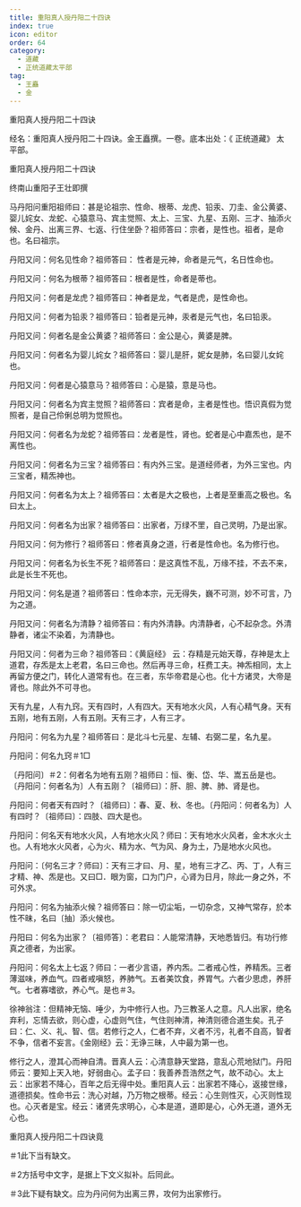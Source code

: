 ```yaml
---
title: 重阳真人授丹阳二十四诀
index: true
icon: editor
order: 64
category:
  - 道藏
  - 正统道藏太平部
tag:
  - 王矗
  - 金
---
```


重阳真人授丹阳二十四诀  

经名：重阳真人授丹阳二十四诀。金王矗撰。一卷。底本出处：《 正统道藏》 太平部。  

重阳真人授丹阳二十四诀  

终南山重阳子王壮即撰  

马丹阳问重阳祖师曰：甚是论祖宗、性命、根蒂、龙虎、铅汞、刀圭、金公黄婆、婴儿姹女、龙蛇、心猿意马、宾主觉照、太上、三宝、九星、五刚、三才、抽添火候、金丹、出离三界、七返、行住坐卧？祖师答曰：宗者，是性也。祖者，是命也。名曰祖宗。  

丹阳又问：何名见性命？祖师答曰： 性者是元神，命者是元气，名日性命也。  

丹阳又问：何名为根蒂？祖师答曰：根者是性，命者是蒂也。  

丹阳又问：何者是龙虎？祖师答曰：神者是龙，气者是虎，是性命也。  

丹阳又问：何者为铅汞？祖师答曰：铅者是元神，汞者是元气也，名曰铅汞。  

丹阳又问：何者名是金公黄婆？祖师答曰：金公是心，黄婆是脾。  

丹阳又问：何者名为婴儿姹女？祖师答曰：婴儿是肝，妮女是肺，名曰婴儿女姹也。  

丹阳又问：何者是心猿意马？祖师答曰：心是猿，意是马也。  

丹阳又问：何者名为宾主觉照？祖师答曰：宾者是命，主者是性也。悟识真假为觉照者，是自己伶俐总明为觉照也。  

丹阳又问：何者名为龙蛇？祖师答曰：龙者是性，肾也。蛇者是心中嘉炁也，是不离性也。  

丹阳又问：何者名为三宝？祖师答曰：有内外三宝。是道经师者，为外三宝也。内三宝者，精炁神也。  

丹阳又问：何者名为太上？祖师答曰：太者是大之极也，上者是至重高之极也。名曰太上。  

丹阳又问：何者名为出家？祖师答曰：出家者，万绿不罜，自己灵明，乃是出家。  

丹阳又问：何为修行？祖师答曰：修者真身之道，行者是性命也。名为修行也。  

丹阳又问：何者名为长生不死？祖师答曰：是这真性不乱，万缘不挂，不去不来，此是长生不死也。  

丹阳又问：何名是道？祖师答曰：性命本宗，元无得失，巍不可测，妙不可言，乃为之道。  

丹阳又问：何者名为清静？祖师答曰：有内外清静。内清静者，心不起杂念。外清静者，诸尘不染着，为清静也。  

丹阳又问：何者为三命？祖师答曰：《黄庭经》 云：存精是元始天尊，存神是太上道君，存炁是太上老君，名曰三命也。然后再寻三命，枉费工夫。神炁相同，太上再留方便之门，转化人道常有也。在三者，东华帝君是心也。化十方诸灵，大帝是肾也。除此外不可寻也。  

天有九星，人有九窍。天有四时，人有四大。天有地水火风，人有心精气身。天有五刚，地有五刚，人有五刚。天有三才，人有三才。  

丹阳问：何名为九星？祖师答曰：是北斗七元星、左辅、右弼二星，名九星。  

丹阳问：何名九窍＃1□  

〔丹阳问〕＃2：何者名为地有五刚？祖师曰：恒、衡、岱、华、嵩五岳是也。〔丹阳问：何者名为〕人有五刚？〔祖师曰〕：肝、胆、脾、肺、肾是也。  

丹阳问：何者天有四时？〔祖师曰〕：春、夏、秋、冬也。〔丹阳问：何者名为〕人有四时？〔祖师曰〕：四肢、四大是也。  

丹阳问：何名天有地水火风，人有地水火风？师曰：天有地水火风者，金木水火土也。人有地水火风者，心为火、精为水、气为风、身为土，乃是地水火风也。  

丹阳问：〔何名三才？师曰〕：天有三才曰、月、星，地有三才乙、丙、丁，人有三才精、神、炁是也。又曰□．眼为窗，口为门户，心肾为日月，除此一身之外，不可外求。  

丹阳问：何名为抽添火候？祖师答曰：除一切尘垢，一切杂念，又神气常存，於本性不昧，名曰〔抽〕添火候也。  

丹阳曰：何名为出家？〔祖师答〕：老君曰：人能常清静，天地悉皆归。有功行修真之德者，为出家。  

丹阳问：何名太上七返？师曰：一者少言语，养内炁。二者戒心性，养精炁。三者薄滋味，养血气。四者戒嗔怒，养肺气。五者美饮食，养胃气。六者少思虑，养肝气。七者寡嗜欲，养心气。是也＃3。  

徐神翁注：但精神无恼、唾少，为中修行人也。乃三教圣人之意。凡人出家，绝名弃利，忘情去欲，则心虚，心虚则气住，气住则神清，神清则德合道生矣。孔子曰：仁、义、礼、智、信。若修行之人，仁者不弃，义者不污，礼者不自高，智者不争，信者不妄言。《金刚经》云：无诤三昧，人中最为第一也。  

修行之人，澄其心而神自清。晋真人云：心清意静天堂路，意乱心荒地狱门。丹阳师云：要知上天入地，好弱由心。孟子曰：我善养吾浩然之气，故不动心。太上云：出家若不降心，百年之后无得中处。重阳真人云：出家若不降心，返接世缘，道德损矣。性命书云：洗心对越，乃万物之根蒂。经云：心生则性灭，心灭则性现也。心灭者是宝。经云：诸贤先求明心，心本是道，道即是心，心外无道，道外无心也。  

重阳真人授丹阳二十四诀竟  

＃1此下当有缺文。  

＃2方括号中文字，是据上下文义拟补。后同此。  

＃3此下疑有缺文。应为丹问何为出离三界，攻何为出家修行。  
